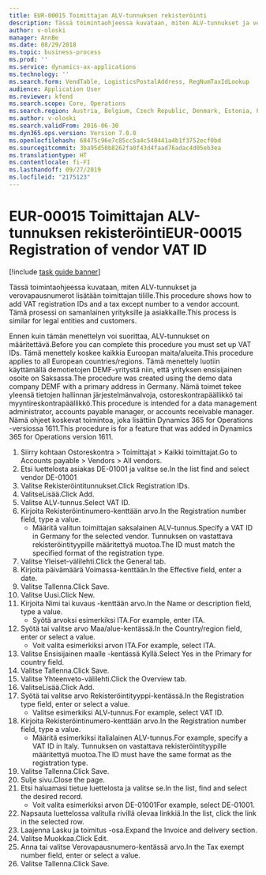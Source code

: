 ```yaml
---
title: EUR-00015 Toimittajan ALV-tunnuksen rekisteröinti
description: Tässä toimintaohjeessa kuvataan, miten ALV-tunnukset ja verovapausnumerot lisätään toimittajan tilille.
author: v-oloski
manager: AnnBe
ms.date: 08/29/2018
ms.topic: business-process
ms.prod: ''
ms.service: dynamics-ax-applications
ms.technology: ''
ms.search.form: VendTable, LogisticsPostalAddress, RegNumTaxIdLookup
audience: Application User
ms.reviewer: kfend
ms.search.scope: Core, Operations
ms.search.region: Austria, Belgium, Czech Republic, Denmark, Estonia, Finland, France, Germany, Hungary, Ireland, Italy, Latvia, Lithuania, Netherlands, Poland, Spain, Sweden, United Kingdom
ms.author: v-oloski
ms.search.validFrom: 2016-06-30
ms.dyn365.ops.version: Version 7.0.0
ms.openlocfilehash: 68475c96e7c85cc5a4c540441a4b1f3752ecf0bd
ms.sourcegitcommit: 3ba95d50b8262fa0f43d4faad76adac4d05eb3ea
ms.translationtype: HT
ms.contentlocale: fi-FI
ms.lasthandoff: 09/27/2019
ms.locfileid: "2175123"
---
```

# <a name="eur-00015-registration-of-vendor-vat-id"></a><span data-ttu-id="5d03c-103">EUR-00015 Toimittajan ALV-tunnuksen rekisteröinti</span><span class="sxs-lookup"><span data-stu-id="5d03c-103">EUR-00015 Registration of vendor VAT ID</span></span>

[!include [task guide banner](../../includes/task-guide-banner.md)]

<span data-ttu-id="5d03c-104">Tässä toimintaohjeessa kuvataan, miten ALV-tunnukset ja verovapausnumerot lisätään toimittajan tilille.</span><span class="sxs-lookup"><span data-stu-id="5d03c-104">This procedure shows how to add VAT registration IDs and a tax except number to a vendor account.</span></span> <span data-ttu-id="5d03c-105">Tämä prosessi on samanlainen yrityksille ja asiakkaille.</span><span class="sxs-lookup"><span data-stu-id="5d03c-105">This process is similar for legal entities and customers.</span></span> 

<span data-ttu-id="5d03c-106">Ennen kuin tämän menettelyn voi suorittaa, ALV-tunnukset on määritettävä.</span><span class="sxs-lookup"><span data-stu-id="5d03c-106">Before you can complete this procedure you must set up VAT IDs.</span></span> <span data-ttu-id="5d03c-107">Tämä menettely koskee kaikkia Euroopan maita/alueita.</span><span class="sxs-lookup"><span data-stu-id="5d03c-107">This procedure applies to all European countries/regions.</span></span> <span data-ttu-id="5d03c-108">Tämä menettely luotiin käyttämällä demotietojen DEMF-yritystä niin, että yrityksen ensisijainen osoite on Saksassa.</span><span class="sxs-lookup"><span data-stu-id="5d03c-108">The procedure was created using the demo data company DEMF with a primary address in Germany.</span></span> <span data-ttu-id="5d03c-109">Nämä toimet tekee yleensä tietojen hallinnan järjestelmänvalvoja, ostoreskontrapäällikkö tai myyntireskontrapäällikkö.</span><span class="sxs-lookup"><span data-stu-id="5d03c-109">This procedure is intended for a data management administrator, accounts payable manager, or accounts receivable manager.</span></span> <span data-ttu-id="5d03c-110">Nämä ohjeet koskevat toimintoa, joka lisättiin Dynamics 365 for Operations -versiossa 1611.</span><span class="sxs-lookup"><span data-stu-id="5d03c-110">This procedure is for a feature that was added in Dynamics 365 for Operations version 1611.</span></span>

1. <span data-ttu-id="5d03c-111">Siirry kohtaan Ostoreskontra > Toimittajat > Kaikki toimittajat.</span><span class="sxs-lookup"><span data-stu-id="5d03c-111">Go to Accounts payable > Vendors > All vendors.</span></span>
2. <span data-ttu-id="5d03c-112">Etsi luettelosta asiakas DE-01001 ja valitse se.</span><span class="sxs-lookup"><span data-stu-id="5d03c-112">In the list find and select vendor DE-01001</span></span>
3. <span data-ttu-id="5d03c-113">Valitse Rekisteröintitunnukset.</span><span class="sxs-lookup"><span data-stu-id="5d03c-113">Click Registration IDs.</span></span>
4. <span data-ttu-id="5d03c-114">ValitseLisää.</span><span class="sxs-lookup"><span data-stu-id="5d03c-114">Click Add.</span></span>
5. <span data-ttu-id="5d03c-115">Valitse ALV-tunnus.</span><span class="sxs-lookup"><span data-stu-id="5d03c-115">Select VAT ID.</span></span>
6. <span data-ttu-id="5d03c-116">Kirjoita Rekisteröintinumero-kenttään arvo.</span><span class="sxs-lookup"><span data-stu-id="5d03c-116">In the Registration number field, type a value.</span></span>
    * <span data-ttu-id="5d03c-117">Määritä valitun toimittajan saksalainen ALV-tunnus.</span><span class="sxs-lookup"><span data-stu-id="5d03c-117">Specify a VAT ID in Germany for the selected vendor.</span></span> <span data-ttu-id="5d03c-118">Tunnuksen on vastattava rekisteröintityypille määritettyä muotoa.</span><span class="sxs-lookup"><span data-stu-id="5d03c-118">The ID must match the specified format of the registration type.</span></span>  
7. <span data-ttu-id="5d03c-119">Valitse Yleiset-välilehti.</span><span class="sxs-lookup"><span data-stu-id="5d03c-119">Click the General tab.</span></span>
8. <span data-ttu-id="5d03c-120">Kirjoita päivämäärä Voimassa-kenttään.</span><span class="sxs-lookup"><span data-stu-id="5d03c-120">In the Effective field, enter a date.</span></span>
9. <span data-ttu-id="5d03c-121">Valitse Tallenna.</span><span class="sxs-lookup"><span data-stu-id="5d03c-121">Click Save.</span></span>
10. <span data-ttu-id="5d03c-122">Valitse Uusi.</span><span class="sxs-lookup"><span data-stu-id="5d03c-122">Click New.</span></span>
11. <span data-ttu-id="5d03c-123">Kirjoita Nimi tai kuvaus -kenttään arvo.</span><span class="sxs-lookup"><span data-stu-id="5d03c-123">In the Name or description field, type a value.</span></span>
    * <span data-ttu-id="5d03c-124">Syötä arvoksi esimerkiksi ITA.</span><span class="sxs-lookup"><span data-stu-id="5d03c-124">For example, enter ITA.</span></span>  
12. <span data-ttu-id="5d03c-125">Syötä tai valitse arvo Maa/alue-kentässä.</span><span class="sxs-lookup"><span data-stu-id="5d03c-125">In the Country/region field, enter or select a value.</span></span>
    * <span data-ttu-id="5d03c-126">Voit valita esimerkiksi arvon ITA.</span><span class="sxs-lookup"><span data-stu-id="5d03c-126">For example, select ITA.</span></span>  
13. <span data-ttu-id="5d03c-127">Valitse Ensisijainen maalle -kentässä Kyllä.</span><span class="sxs-lookup"><span data-stu-id="5d03c-127">Select Yes in the Primary for country field.</span></span>
14. <span data-ttu-id="5d03c-128">Valitse Tallenna.</span><span class="sxs-lookup"><span data-stu-id="5d03c-128">Click Save.</span></span>
15. <span data-ttu-id="5d03c-129">Valitse Yhteenveto-välilehti.</span><span class="sxs-lookup"><span data-stu-id="5d03c-129">Click the Overview tab.</span></span>
16. <span data-ttu-id="5d03c-130">ValitseLisää.</span><span class="sxs-lookup"><span data-stu-id="5d03c-130">Click Add.</span></span>
17. <span data-ttu-id="5d03c-131">Syötä tai valitse arvo Rekisteröintityyppi-kentässä.</span><span class="sxs-lookup"><span data-stu-id="5d03c-131">In the Registration type field, enter or select a value.</span></span>
    * <span data-ttu-id="5d03c-132">Valitse esimerkiksi ALV-tunnus.</span><span class="sxs-lookup"><span data-stu-id="5d03c-132">For example, select VAT ID.</span></span>  
18. <span data-ttu-id="5d03c-133">Kirjoita Rekisteröintinumero-kenttään arvo.</span><span class="sxs-lookup"><span data-stu-id="5d03c-133">In the Registration number field, type a value.</span></span>
    * <span data-ttu-id="5d03c-134">Määritä esimerkiksi italialainen ALV-tunnus.</span><span class="sxs-lookup"><span data-stu-id="5d03c-134">For example, specify a VAT ID in Italy.</span></span>  <span data-ttu-id="5d03c-135">Tunnuksen on vastattava rekisteröintityypille määritettyä muotoa.</span><span class="sxs-lookup"><span data-stu-id="5d03c-135">The ID must have the same format as the registration type.</span></span>  
19. <span data-ttu-id="5d03c-136">Valitse Tallenna.</span><span class="sxs-lookup"><span data-stu-id="5d03c-136">Click Save.</span></span>
20. <span data-ttu-id="5d03c-137">Sulje sivu.</span><span class="sxs-lookup"><span data-stu-id="5d03c-137">Close the page.</span></span>
21. <span data-ttu-id="5d03c-138">Etsi haluamasi tietue luettelosta ja valitse se.</span><span class="sxs-lookup"><span data-stu-id="5d03c-138">In the list, find and select the desired record.</span></span>
    * <span data-ttu-id="5d03c-139">Voit valita esimerkiksi arvon DE-01001</span><span class="sxs-lookup"><span data-stu-id="5d03c-139">For example, select DE-01001.</span></span>  
22. <span data-ttu-id="5d03c-140">Napsauta luettelossa valitulla rivillä olevaa linkkiä.</span><span class="sxs-lookup"><span data-stu-id="5d03c-140">In the list, click the link in the selected row.</span></span>
23. <span data-ttu-id="5d03c-141">Laajenna Lasku ja toimitus -osa.</span><span class="sxs-lookup"><span data-stu-id="5d03c-141">Expand the Invoice and delivery section.</span></span>
24. <span data-ttu-id="5d03c-142">Valitse Muokkaa.</span><span class="sxs-lookup"><span data-stu-id="5d03c-142">Click Edit.</span></span>
25. <span data-ttu-id="5d03c-143">Anna tai valitse Verovapausnumero-kentässä arvo.</span><span class="sxs-lookup"><span data-stu-id="5d03c-143">In the Tax exempt number field, enter or select a value.</span></span>
26. <span data-ttu-id="5d03c-144">Valitse Tallenna.</span><span class="sxs-lookup"><span data-stu-id="5d03c-144">Click Save.</span></span>


